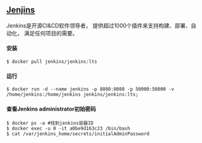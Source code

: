 ## [Jenjins](https://jenkins.io/zh/)
Jenkins是开源CI&CD软件领导者， 提供超过1000个插件来支持构建、部署、自动化， 满足任何项目的需要。

#### 安装
```
$ docker pull jenkins/jenkins:lts
```

#### 运行
```
$ docker run -d --name jenkins -p 8080:8080 -p 50000:50000 -v /home/jenkins:/home/jenkins jenkins/jenkins:lts;
```

#### 查看Jenkins administrator初始密码
```
$ docker ps -a #找到jenkins容器ID
$ docker exec -u 0 -it a0be9d163c23 /bin/bash
$ cat /var/jenkins_home/secrets/initialAdminPassword
```